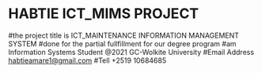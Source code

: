 # HABTIE ICT_MIMS PROJECT
#the project title is ICT_MAINTENANCE INFORMATION MANAGEMENT SYSTEM
#done for the partial fullfillment for our degree program
#am Information Systems Student @2021 GC-Wolkite University
#Email Address habtieamare1@gmail.com 
#Tell +2519 10684685
